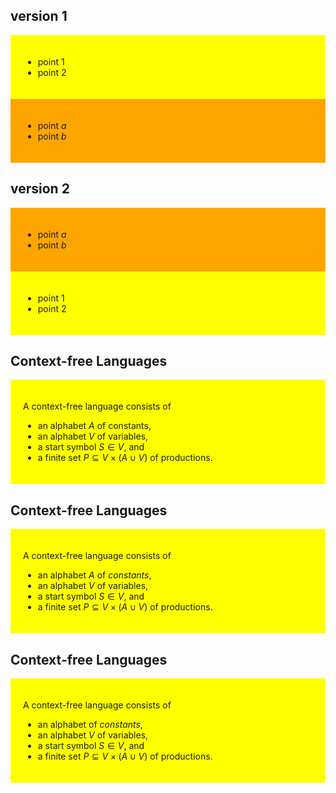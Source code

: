 <!--
author:   Thomas Wilke

email:    thomas.wilke@email.uni-kiel.de

language: en

narrator: US English Female

comment:  A playground for LiaScript

-->

## version 1

<div style="background: yellow; padding: 20px">

* point 1
* point 2

</div>

<div style="background: orange; padding: 20px">

* point $a$
* point $b$
    
</div>

## version 2

<div style="background: orange; padding: 20px">

* point $a$
* point $b$
    
</div>

<div style="background: yellow; padding: 20px">

* point 1
* point 2

</div>

## Context-free Languages

<div style="background: yellow; padding: 20px">

A context-free language consists of 
    
* an alphabet $A$ of constants,
* an alphabet $V$ of variables,
* a start symbol $S \in V$, and
* a finite set $P \subseteq V \times (A \cup V)$ of productions.
    
</div>

## Context-free Languages

<div style="background: yellow; padding: 20px">

A context-free language consists of 
    
* an alphabet $A$ of *constants*,
* an alphabet $V$ of variables,
* a start symbol $S \in V$, and
* a finite set $P \subseteq V \times (A \cup V)$ of productions.
    
</div>

## Context-free Languages

<div style="background: yellow; padding: 20px">

A context-free language consists of 
    
* an alphabet of *constants*,
* an alphabet $V$ of variables,
* a start symbol $S \in V$, and
* a finite set $P \subseteq V \times (A \cup V)$ of productions.
    
</div>
